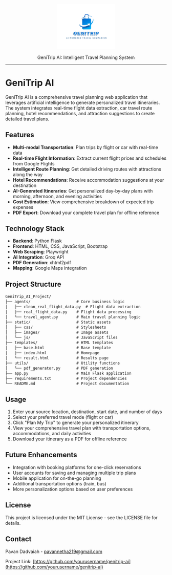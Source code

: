   <p align="center">
  <img width="180" src="image\Geni_Trip_Logo.png" alt="GeniTrip AI">
  <p align="center">GeniTrip AI: Intelligent Travel Planning System</p>
</p>

---

# GeniTrip AI

GeniTrip AI is a comprehensive travel planning web application that leverages artificial intelligence to generate personalized travel itineraries. The system integrates real-time flight data extraction, car travel route planning, hotel recommendations, and attraction suggestions to create detailed travel plans.

## Features

- **Multi-modal Transportation**: Plan trips by flight or car with real-time data
- **Real-time Flight Information**: Extract current flight prices and schedules from Google Flights
- **Intelligent Route Planning**: Get detailed driving routes with attractions along the way
- **Hotel Recommendations**: Receive accommodation suggestions at your destination
- **AI-Generated Itineraries**: Get personalized day-by-day plans with morning, afternoon, and evening activities
- **Cost Estimation**: View comprehensive breakdown of expected trip expenses
- **PDF Export**: Download your complete travel plan for offline reference

## Technology Stack

- **Backend**: Python Flask
- **Frontend**: HTML, CSS, JavaScript, Bootstrap
- **Web Scraping**: Playwright
- **AI Integration**: Groq API
- **PDF Generation**: xhtml2pdf
- **Mapping**: Google Maps integration



## Project Structure

```
GeniTrip_AI_Project/
├── agents/                    # Core business logic
│   ├── clean_real_flight_data.py  # Flight data extraction
│   ├── real_flight_data.py    # Flight data processing
│   └── travel_agent.py        # Main travel planning logic
├── static/                    # Static assets
│   ├── css/                   # Stylesheets
│   ├── images/                # Image assets
│   └── js/                    # JavaScript files
├── templates/                 # HTML templates
│   ├── base.html              # Base template
│   ├── index.html             # Homepage
│   └── result.html            # Results page
├── utils/                     # Utility functions
│   └── pdf_generator.py       # PDF generation
├── app.py                     # Main Flask application
├── requirements.txt           # Project dependencies
└── README.md                  # Project documentation
```

## Usage

1. Enter your source location, destination, start date, and number of days
2. Select your preferred travel mode (flight or car)
3. Click "Plan My Trip" to generate your personalized itinerary
4. View your comprehensive travel plan with transportation options, accommodations, and daily activities
5. Download your itinerary as a PDF for offline reference

## Future Enhancements

- Integration with booking platforms for one-click reservations
- User accounts for saving and managing multiple trip plans
- Mobile application for on-the-go planning
- Additional transportation options (train, bus)
- More personalization options based on user preferences

## License

This project is licensed under the MIT License - see the LICENSE file for details.

## Contact

Pavan Dadvaiah - pavannetha219@gmail.com

Project Link: [https://github.com/yourusername/genitrip-ai](https://github.com/yourusername/genitrip-ai)
